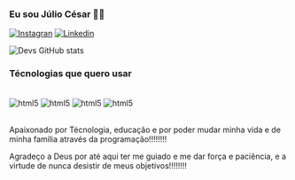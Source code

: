 ### Eu sou Júlio César 🙋‍♂️  ###

[![Instagran](https://img.shields.io/badge/Instagram-E4405F?style=for-the-badge&logo=instagram&logoColor=white)](https://instagran.com/juliodev2022)
[![Linkedin](https://img.shields.io/badge/LinkedIn-0077B5?style=for-the-badge&logo=linkedin&logoColor=white)](https://www.linkedin.com/in/julio-cesar-736069229/)

![Devs GitHub stats](https://github-readme-stats.vercel.app/api?username=Juliodevs2022&show_icons=true&theme=tokyonight)

### Técnologias que quero usar  ###

<div style="display: inline_block"><br/>
<img align="center" alt="html5" src="https://img.shields.io/badge/HTML5-E34F26?style=for-the-badge&logo=html5&logoColor=white"/>
<img align="center" alt="html5" src="https://img.shields.io/badge/CSS3-1572B6?style=for-the-badge&logo=css3&logoColor=white"/>
<img align="center" alt="html5" src="https://img.shields.io/badge/JavaScript-F7DF1E?style=for-the-badge&logo=javascript&logoColor=black"/>
<img align="center" alt="html5" src="https://img.shields.io/badge/Node.js-43853D?style=for-the-badge&logo=node.js&logoColor=white"/>
</div><br/>

   Apaixonado por Técnologia, educação e por poder mudar minha vida e de minha família através da programação!!!!!!!!

   Agradeço a Deus por até aqui ter me guiado e me dar força e paciência, e a virtude de nunca desistir de meus objetivos!!!!!!!!
